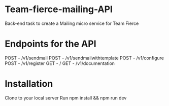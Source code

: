 # Team-fierce-mailing-API
Back-end task to create a Mailing micro service for Team Fierce

# Endpoints for the API
POST - /v1/sendmail
POST - /v1/sendmailwithtemplate
POST - /v1/configure
POST - /v1/register
GET - /
GET - /v1/documentation

# Installation
Clone to your local server
Run npm install && npm run dev
